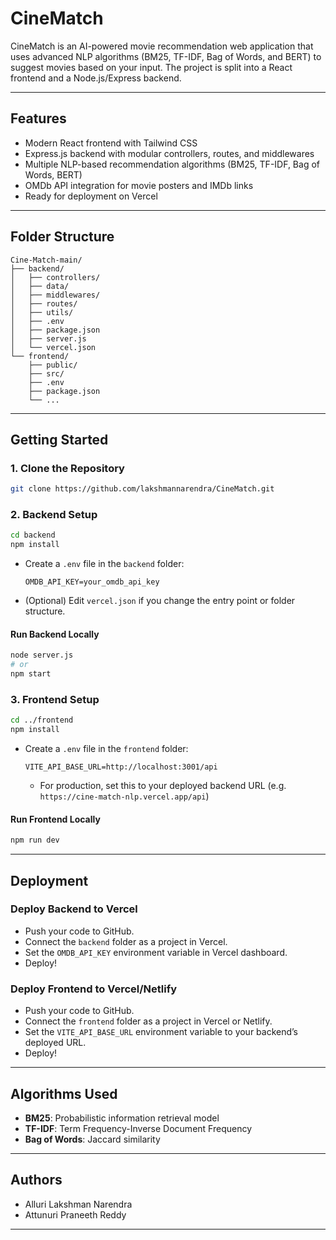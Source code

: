 # CineMatch

CineMatch is an AI-powered movie recommendation web application that uses advanced NLP algorithms (BM25, TF-IDF, Bag of Words, and BERT) to suggest movies based on your input. The project is split into a React frontend and a Node.js/Express backend.

---

## Features
- Modern React frontend with Tailwind CSS
- Express.js backend with modular controllers, routes, and middlewares
- Multiple NLP-based recommendation algorithms (BM25, TF-IDF, Bag of Words, BERT)
- OMDb API integration for movie posters and IMDb links
- Ready for deployment on Vercel

---

## Folder Structure
```
Cine-Match-main/
├── backend/
│   ├── controllers/
│   ├── data/
│   ├── middlewares/
│   ├── routes/
│   ├── utils/
│   ├── .env
│   ├── package.json
│   ├── server.js
│   └── vercel.json
└── frontend/
    ├── public/
    ├── src/
    ├── .env
    ├── package.json
    └── ...
```

---

## Getting Started

### 1. Clone the Repository
```sh
git clone https://github.com/lakshmannarendra/CineMatch.git

```

### 2. Backend Setup
```sh
cd backend
npm install
```

- Create a `.env` file in the `backend` folder:
  ```env
  OMDB_API_KEY=your_omdb_api_key
  ```
- (Optional) Edit `vercel.json` if you change the entry point or folder structure.

#### Run Backend Locally
```sh
node server.js
# or
npm start
```

### 3. Frontend Setup
```sh
cd ../frontend
npm install
```

- Create a `.env` file in the `frontend` folder:
  ```env
  VITE_API_BASE_URL=http://localhost:3001/api
  ```
  - For production, set this to your deployed backend URL (e.g. `https://cine-match-nlp.vercel.app/api`)

#### Run Frontend Locally
```sh
npm run dev
```

---

## Deployment

### Deploy Backend to Vercel
- Push your code to GitHub.
- Connect the `backend` folder as a project in Vercel.
- Set the `OMDB_API_KEY` environment variable in Vercel dashboard.
- Deploy!

### Deploy Frontend to Vercel/Netlify
- Push your code to GitHub.
- Connect the `frontend` folder as a project in Vercel or Netlify.
- Set the `VITE_API_BASE_URL` environment variable to your backend’s deployed URL.
- Deploy!

---

## Algorithms Used
- **BM25**: Probabilistic information retrieval model
- **TF-IDF**: Term Frequency-Inverse Document Frequency
- **Bag of Words**: Jaccard similarity

---

## Authors
- Alluri Lakshman Narendra
- Attunuri Praneeth Reddy

---


